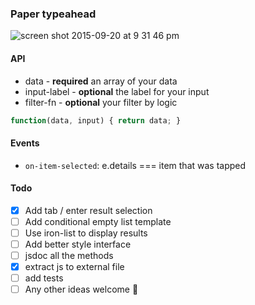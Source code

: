 ### Paper typeahead

![screen shot 2015-09-20 at 9 31 46 pm](https://cloud.githubusercontent.com/assets/883126/9985336/0e049bae-5fdf-11e5-9ccf-e3122a8b1cc8.png)

#### API

* data - **required** an array of your data
* input-label - **optional** the label for your input
* filter-fn - **optional** your filter by logic
```js
function(data, input) { return data; }
```

#### Events

* `on-item-selected`: e.details === item that was tapped

#### Todo

* [x] Add tab / enter result selection
* [ ] Add conditional empty list template
* [ ] Use iron-list to display results
* [ ] Add better style interface
* [ ] jsdoc all the methods
* [x] extract js to external file
* [ ] add tests
* [ ] Any other ideas welcome 🎷
